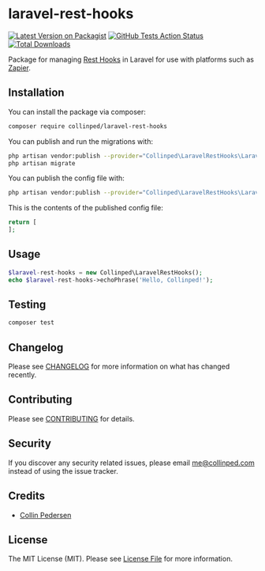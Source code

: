 # laravel-rest-hooks

[![Latest Version on Packagist](https://img.shields.io/packagist/v/collinped/laravel-rest-hooks.svg?style=flat-square)](https://packagist.org/packages/collinped/laravel-rest-hooks)
[![GitHub Tests Action Status](https://img.shields.io/github/workflow/status/collinped/laravel-rest-hooks/run-tests?label=tests)](https://github.com/collinped/laravel-rest-hooks/actions?query=workflow%3Arun-tests+branch%3Amaster)
[![Total Downloads](https://img.shields.io/packagist/dt/collinped/laravel-rest-hooks.svg?style=flat-square)](https://packagist.org/packages/collinped/laravel-rest-hooks)

Package for managing [Rest Hooks](https://resthooks.org) in Laravel for use with platforms such as [Zapier](https://zapier.com/).

## Installation

You can install the package via composer:

```bash
composer require collinped/laravel-rest-hooks
```

You can publish and run the migrations with:

```bash
php artisan vendor:publish --provider="Collinped\LaravelRestHooks\LaravelRestHooksServiceProvider" --tag="migrations"
php artisan migrate
```

You can publish the config file with:
```bash
php artisan vendor:publish --provider="Collinped\LaravelRestHooks\LaravelRestHooksServiceProvider" --tag="config"
```

This is the contents of the published config file:

```php
return [
];
```

## Usage

``` php
$laravel-rest-hooks = new Collinped\LaravelRestHooks();
echo $laravel-rest-hooks->echoPhrase('Hello, Collinped!');
```

## Testing

``` bash
composer test
```

## Changelog

Please see [CHANGELOG](CHANGELOG.md) for more information on what has changed recently.

## Contributing

Please see [CONTRIBUTING](.github/CONTRIBUTING.md) for details.

## Security

If you discover any security related issues, please email me@collinped.com instead of using the issue tracker.

## Credits

- [Collin Pedersen](https://github.com/collinped)

## License

The MIT License (MIT). Please see [License File](LICENSE.md) for more information.
